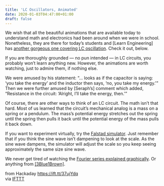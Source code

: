 ```yaml
---
title: 'LC Oscillators, Animated'
date: 2020-01-03T04:47:00+01:00
draft: false
---
```


We wish that all the beautiful animations that are available today to understand math and electronics had been around when we were in school. Nonetheless, they are there for today’s students and \[Learn Engineering\] has [another gorgeous one covering LC oscillation](https://www.youtube.com/watch?v=2_y_3_3V-so). Check it out, below.

If you are thoroughly grounded — no pun intended — in LC circuits, you probably won’t learn anything new. However, the animations are worth watching, just to admire them, if nothing else.

We were amused by his statement: “… looks as if the capacitor is saying: ‘you take the energy’ and the inductor then says, ‘no, you take my energy.'” Then we were further amused by \[Seraph’s\] comment which added, “Resistance in the circuit: ‘Alright, I’ll take the energy, then.'”

Of course, there are other ways to think of an LC circuit. The math isn’t that hard. Most of us learned that the circuit’s mechanical analog is a mass on a spring or a pendulum. The mass’s potential energy stretches out the spring until the spring then pulls it back until the potential energy of the mass pulls it back down.

If you want to experiment virtually, try the [Falstad simulator](http://tinyurl.com/ufbdsz3). Just remember that if you think the sine wave isn’t dampening to look at the scale. As the sine wave dampens, the simulator will adjust the scale so you keep seeing approximately the same size sine wave.

We never get tired of watching the [Fourier series explained graphically](https://hackaday.com/2015/09/17/visualizing-the-fourier-transform/). Or anything from [\[3Blue1Brown\]](https://hackaday.com/2019/07/13/fourier-explained-3blue1brown-style/).

  
  
from Hackaday https://ift.tt/37ujYdq  
via [IFTTT](https://ifttt.com/?ref=da&site=blogger)